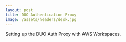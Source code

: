 ```yaml
---
layout: post
title: DUO Authentication Proxy
image: /assets/headers/desk.jpg
---
```


Setting up the DUO Auth Proxy with AWS Workspaces.